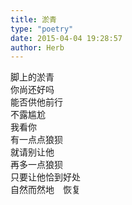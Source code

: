 ```yaml
---  
title: 淤青  
type: "poetry"  
date: 2015-04-04 19:28:57  
author: Herb  
---  
```

脚上的淤青  
你尚还好吗  
能否供他前行  
不露尴尬  
我看你  
有一点点狼狈  
就请别让他  
再多一点狼狈  
只要让他恰到好处  
自然而然地　恢复